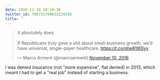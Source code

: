 ```yaml
---
date: 2016-11-10 10:10:38
twitter_id: 796731799632224256
title: ''
---
```


<blockquote class="twitter-tweet"><p lang="en" dir="ltr">It absolutely does.<br><br>If Republicans truly gave a shit about small-business growth, we’d have universal, single-payer healthcare. <a href="https://t.co/qtw81t6Syv">https://t.co/qtw81t6Syv</a></p>&mdash; Marco Arment (@marcoarment) <a href="https://twitter.com/marcoarment/status/796728916656459776?ref_src=twsrc%5Etfw">November 10, 2016</a></blockquote>
<script async src="https://platform.twitter.com/widgets.js" charset="utf-8"></script>

I was denied insurance (not "more expensive", flat denied) in 2013, which meant I had to get a "real job" instead of starting a business.
